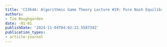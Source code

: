 ```yaml
---
title: 'CS364A: Algorithmic Game Theory Lecture #19: Pure Nash Equilibria and PLS-Completeness'
authors:
- Tim Roughgarden
date: -01-01
publishDate: '2024-11-04T04:02:22.558734Z'
publication_types:
- article-journal
---
```

